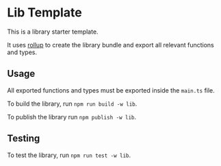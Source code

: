 # Lib Template

This is a library starter template.

It uses [rollup](https://rollupjs.org/introduction/) to create the library bundle and export all relevant functions and types.

## Usage

All exported functions and types must be exported inside the `main.ts` file.

To build the library, run `npm run build -w lib`.

To publish the library run `npm publish -w lib`.

## Testing

To test the library, run `npm run test -w lib`.
